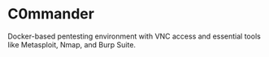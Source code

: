 # C0mmander
Docker-based pentesting environment with VNC access and essential tools like Metasploit, Nmap, and Burp Suite.
